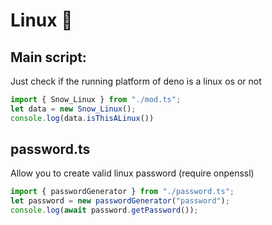 # Linux 🐧

## Main script: 
Just check if the running platform of deno is a linux os or not

```ts
import { Snow_Linux } from "./mod.ts";
let data = new Snow_Linux();
console.log(data.isThisALinux())
```

## password.ts
Allow you to create valid linux password (require onpenssl)
```ts
import { passwordGenerator } from "./password.ts";
let password = new passwordGenerator("password");
console.log(await password.getPassword());
```